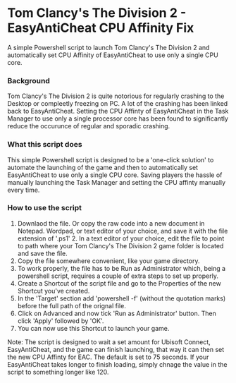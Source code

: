 # Tom Clancy's The Division 2 - EasyAntiCheat CPU Affinity Fix
A simple Powershell script to launch Tom Clancy's The Division 2 and automatically set CPU Affinity of EasyAntiCheat to use only a single CPU core.

### Background
Tom Clancy's The Division 2 is quite notorious for regularly crashing to the Desktop or compleetly freezing on PC. A lot of the crashing has been linked back to EasyAntiCheat. Setting the CPU Affinty of EasyAntiCheat in the Task Manager to use only a single processor core has been found to significantly reduce the occurunce of regular and sporadic crashing.

### What this script does
This simple Powershell script is designed to be a 'one-click solution' to automate the launching of the game and then to automatically set EasyAntiCheat to use only a single CPU core. Saving players the hassle of manually launching the Task Manager and setting the CPU affinty manually every time.

### How to use the script
1. Downlaod the file. Or copy the raw code into a new document in Notepad. Wordpad, or text editor of your choice, and save it with the file extension of '.ps1' 2. In a text editor of your choice, edit the file to point to path where your Tom Clancy's The Division 2 game folder is located and save the file.
3. Copy the file somewhere convenient, like your game directory.
4. To work properly, the file has to be Run as Administrator which, being a powershell script, requires a couple of extra steps to set up properly.
5. Create a Shortcut of the script file and go to the Properties of the new Shortcut you've created.
6. In the 'Target' section add 'powershell -f' (without the quotation marks) before the full path of the orignal file.
7. Click on Advanced and now tick 'Run as Administrator' button. Then click 'Apply' followed by 'OK'.
8. You can now use this Shortcut to launch your game.

Note: The script is designed to wait a set amount for Ubisoft Connect, EasyAntiCheat, and the game can finish launching, that way it can then set the new CPU Affinty for EAC. The default is set to 75 seconds. If your EasyAntiCheat takes longer to finish loading, simply chnage the value in the script to something longer like 120.
